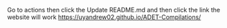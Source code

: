 Go to actions then click the Update README.md and then click the link the website will work https://uyandrew02.github.io/ADET-Compilations/
